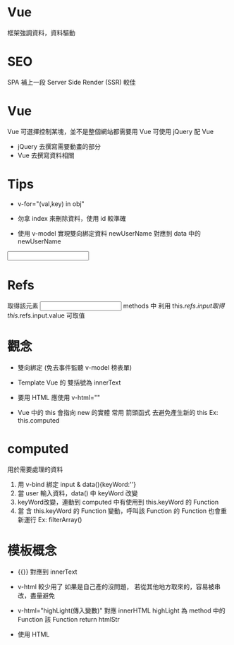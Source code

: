 # Vue
框架強調資料，資料驅動

# SEO
SPA 補上一段 Server Side Render (SSR) 較佳

# Vue
Vue 可選擇控制某塊，並不是整個網站都需要用 Vue
可使用 jQuery 配 Vue
* jQuery 去撰寫需要動畫的部分
* Vue 去撰寫資料相關

# Tips
* v-for="(val,key) in obj"
* 勿拿 index 來刪除資料，使用 id 較準確

* 使用 v-model 實現雙向綁定資料
newUserName 對應到 data 中的 newUserName
<input v-model="newUserName">

# Refs
取得該元素
<input type="text" ref="input">
methods 中 利用 this.$refs.input 取得
this.$refs.input.value 可取值

# 觀念
* 雙向綁定 (免去事件監聽 v-model 榜表單)

* Template
Vue 的 雙括號為 innerText
* 要用 HTML 應使用 v-html=""
* Vue 中的 this 會指向 new 的實體
常用 箭頭函式 去避免產生新的 this
Ex: this.computed

# computed
用於需要處理的資料
1. 用 v-bind 綁定 input & data(){keyWord:''}
2. 當 user 輸入資料，data() 中 keyWord 改變
3. keyWord改變，連動到 computed 中有使用到 this.keyWord 的 Function
4. 當 含 this.keyWord 的 Function 變動，呼叫該 Function 的 Function 也會重新運行 
Ex: filterArray()

# 模板概念
* {{}} 對應到 innerText
* v-html 較少用了
如果是自己產的沒問題，
若從其他地方取來的，容易被串改，盡量避免
* v-html="highLight(傳入變數)" 對應 innerHTML
highLight 為 method 中的 Function
該 Function return htmlStr

* 使用 HTML <template>
v-if="此處撰寫判斷式"
v-else="此處撰寫判斷式"

v-for="city in filterArray"